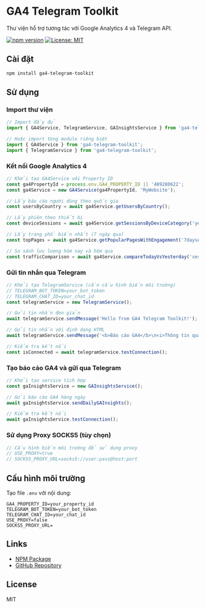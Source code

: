 # GA4 Telegram Toolkit

Thư viện hỗ trợ tương tác với Google Analytics 4 và Telegram API.

[![npm version](https://img.shields.io/npm/v/ga4-telegram-toolkit.svg)](https://www.npmjs.com/package/ga4-telegram-toolkit)
[![License: MIT](https://img.shields.io/badge/License-MIT-yellow.svg)](https://opensource.org/licenses/MIT)

## Cài đặt

```bash
npm install ga4-telegram-toolkit
```

## Sử dụng

### Import thư viện

```typescript
// Import đầy đủ
import { GA4Service, TelegramService, GAInsightsService } from 'ga4-telegram-toolkit';

// Hoặc import từng module riêng biệt
import { GA4Service } from 'ga4-telegram-toolkit';
import { TelegramService } from 'ga4-telegram-toolkit';
```

### Kết nối Google Analytics 4

```typescript
// Khởi tạo GA4Service với Property ID
const ga4PropertyId = process.env.GA4_PROPERTY_ID || '489280622';
const ga4Service = new GA4Service(ga4PropertyId, 'MyWebsite');

// Lấy báo cáo người dùng theo quốc gia
const usersByCountry = await ga4Service.getUsersByCountry();

// Lấy phiên theo thiết bị
const deviceSessions = await ga4Service.getSessionsByDeviceCategory('yesterday', 'yesterday');

// Lấy trang phổ biến nhất (7 ngày qua)
const topPages = await ga4Service.getPopularPagesWithEngagement('7daysAgo', 'yesterday', 5);

// So sánh lưu lượng hôm nay và hôm qua
const trafficComparison = await ga4Service.compareTodayVsYesterday('sessions');
```

### Gửi tin nhắn qua Telegram

```typescript
// Khởi tạo TelegramService (cần cấu hình biến môi trường)
// TELEGRAM_BOT_TOKEN=your_bot_token
// TELEGRAM_CHAT_ID=your_chat_id
const telegramService = new TelegramService();

// Gửi tin nhắn đơn giản
await telegramService.sendMessage('Hello from GA4 Telegram Toolkit!');

// Gửi tin nhắn với định dạng HTML
await telegramService.sendMessage('<b>Báo cáo GA4</b>\n<i>Thông tin quan trọng</i>', 'HTML');

// Kiểm tra kết nối
const isConnected = await telegramService.testConnection();
```

### Tạo báo cáo GA4 và gửi qua Telegram

```typescript
// Khởi tạo service tích hợp
const gaInsightsService = new GAInsightsService();

// Gửi báo cáo GA4 hàng ngày
await gaInsightsService.sendDailyGAInsights();

// Kiểm tra kết nối
await gaInsightsService.testConnection();
```

### Sử dụng Proxy SOCKS5 (tùy chọn)

```typescript
// Cấu hình biến môi trường để sử dụng proxy
// USE_PROXY=true
// SOCKS5_PROXY_URL=socks5://user:pass@host:port
```

## Cấu hình môi trường

Tạo file `.env` với nội dung:

```
GA4_PROPERTY_ID=your_property_id
TELEGRAM_BOT_TOKEN=your_bot_token
TELEGRAM_CHAT_ID=your_chat_id
USE_PROXY=false
SOCKS5_PROXY_URL=
```

## Links

- [NPM Package](https://www.npmjs.com/package/ga4-telegram-toolkit)
- [GitHub Repository](https://github.com/nierdna/ga4-telegram-toolkit)

## License

MIT 